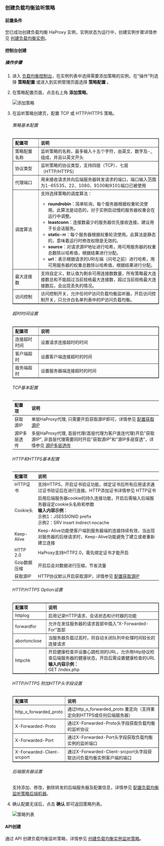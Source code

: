 ### 创建负载均衡监听策略

#### 前置条件

您已成功创建负载均衡 HaProxy 实例，实例状态为运行中，创建实例步骤详情参见 [创建负载均衡实例](F:\首云工作相关\PaaS产品线\弹性计算产品\负载均衡\用户操作手册\HaProxy\04.操作指南\00.负载均衡实例\00.创建负载均衡实例.md)。

#### 控制台创建

##### 操作步骤

1. 进入 [负载均衡控制台](https://console.capitalonline.net/loadbalancers)，在实例列表中选择需要添加策略的实例，在“操作”列选择 **策略配置** 或进入到实例管理页面选择 **策略配置** 。

2. 在策略配置页面，点击右上角 **添加策略**。

   ![添加策略](..\..\pic\创建策略-添加策略.png)

3. 在监听策略创建页，配置 TCP 或 HTTP/HTTPS 策略。

   ###### 策略基本配置

   <table width="95%" border="1" cellpadding="2" cellspacing="1">
   	<thead>
           <tr>
               <th align="left" width="15%">配置项</th>
               <th align="left" width="70%">说明</th>
           </tr>
   	</thead>
       <tbody>
           <tr>
               <td>策略配置名称</td>
               <td>监听策略的名称，最多输入十五个字符，由英文、数字及-_组成，并且以英文开头</td>
           </tr>
           <tr>
               <td>协议类型</td>
               <td>监听策略的协议类型，支持四层（TCP）、七层（HTTP/HTTPS）</td>
           </tr>
           <tr>
               <td>代理端口</td>
               <td>用来接收请求并向后端服务器转发请求的端口，端口输入范围为1-65535，22、1080、9100和9101端口已被使用</td>
           </tr>
            <tr>
               <td>调度算法</td>
               <td>支持选择策略的调度算法：</br>
                   <ul>
                       <li><b>roundrobin</b>：简单轮询，每个服务器根据权重轮流使用。此算法是动态的，对于实例启动慢的服务器权重会在运行中调整。</li>
                       <li><b>leastconn</b>：连接数最少的服务器优先接收连接。建议用于长会话服务。</li>
                       <li><b>static-rr</b>：每个服务器根据权重轮流使用。此算法是静态的，意味着运行时修改权限是无效的。</li>
                       <li><b>source</b>：对请求源IP地址进行哈希，用可用服务器的权重总数除以哈希值，根据结果进行分配。</li>
                       <li><b>url</b>：表示根据请求的URI左端（问号之前）进行哈希，用可用服务器的权重总数除以哈希值，根据结果进行分配。</li>
           		</ul>
           	</td>
           </tr>
   		<tr>
               <td>最大连接数</td>
               <td>支持自定义，默认值为剩余可用连接数数量，所有策略最大连接数总和不能超过当前规格最大连接数，超过当前规格最大连接数后，会出现丢失的情况。</td>
           </tr>
   		<tr>
               <td>访问控制</td>
               <td>访问控制开关，允许任何IP访问负载均衡监听器，开启访问控制开关，只允许白名单列表中的IP访问负载均衡。</td>
           </tr>
   	</tbody>
   </table>

   ###### 超时时间设置

   <table width="95%" border="1" cellpadding="2" cellspacing="1">
   	<thead>
           <tr>
               <th align="left" width="15%">配置项</th>
               <th align="left" width="70%">说明</th>
           </tr>
   	</thead>
       <tbody>
           <tr>
               <td>连接超时时间</td>
               <td>设置请求连接超时的时间</td>
           </tr>
           <tr>
               <td>客户端超时</td>
               <td>设置客户端连接超时的时间</td>
           </tr>
           <tr>
               <td>服务端超时</td>
               <td>设置服务器端连接超时的时间</td>
           </tr>
   	</tbody>
   </table>

   ###### TCP基本配置

   | 配置项       | 说明                                                         |
   | ------------ | ------------------------------------------------------------ |
   | 获取源IP     | 单层HaProxy代理, 只需要开启获取源IP即可，详情参见 [配置获取源IP](F:\首云工作相关\PaaS产品线\弹性计算产品\负载均衡\用户操作手册\HaProxy\06.最佳实践\00.配置获取源IP与源IP多层透传.md) |
   | 源IP多层透传 | 多层HaProxy代理, 首层代理(首层代理为客户直连代理)开启"获取源IP", 非首层代理需要同时开启"获取源IP"和"源IP多层穿透"，详情参见 [源IP多层透传](F:\首云工作相关\PaaS产品线\弹性计算产品\负载均衡\用户操作手册\HaProxy\06.最佳实践\00.配置获取源IP与源IP多层透传.md) |

   ###### HTTP和HTTPS基本配置

   | 配置项       | 说明                                                         |
   | ------------ | ------------------------------------------------------------ |
   | HTTP证书     | 支持HTTPS，开启证书验证功能，绑定证书后所有应用请求通过证书验证后在进行连接。HTTP添加证书详情参见 HTTP证书 |
   | Cookie头     | 启用后端服务器cookie的持久连接功能，开启后需输入后端服务器设定cookie头名称和参数<br />**输入内容示例**：<br />示例1：JSESSIONID prefix<br />示例2：SRV insert indirect nocache |
   | Keep-Alive   | Keep-Alive功能使客户端到服务器端的连接持续有效，当出现对服务器的后继请求时，Keep-Alive功能避免了建立或者重新建立连接 |
   | HTTP 2.0     | HaProxy支持HTTP2.0，需先绑定证书才能开启                     |
   | Gzip数据压缩 | 开启后会对数据进行压缩，节省流量                             |
   | 获取源IP     | HTTP协议默认开启获取源IP，详情参见 [配置获取源IP](F:\首云工作相关\PaaS产品线\弹性计算产品\负载均衡\用户操作手册\HaProxy\06.最佳实践\00.配置获取源IP与源IP多层透传.md) |

   ###### HTTP/HTTPS Option设置

   <table width="95%" border="1" cellpadding="2" cellspacing="1">
   	<thead>
           <tr>
               <th align="left" width="15%">配置项</th>
               <th align="left" width="70%">说明</th>
           </tr>
   	</thead>
       <tbody>
           <tr>
               <td>httplog</td>
               <td>启用记录HTTP请求、会话状态和计时器的功能</td>
           </tr>
           <tr>
               <td>forwardfor</td>
               <td>允许在发往服务器的请求首部中插入“X-Forwarded-For”首部</td>
           </tr>
           <tr>
               <td>abortonclose</td>
               <td>当服务器负载过高时，将自动关闭队列中处理时间较长的连接请求</td>
           </tr>
           <tr>
               <td>httpchk</td>
               <td>开启健康检查并设置心跳检测的URL，允许用http协议检查后端服务器的健康状态，开启后需设置健康检查的URL</br><b>输入内容示例：</b></br>GET /index.php</td>
           </tr>
   	</tbody>
   </table>

   ###### HTTP/HTTPS 附加HTTP头字段设置

   <table width="95%" border="1" cellpadding="2" cellspacing="1">
   	<thead>
           <tr>
               <th align="left" width="15%">配置项</th>
               <th align="left" width="70%">说明</th>
           </tr>
   	</thead>
       <tbody>
           <tr>
               <td>http_x_forwarded_proto</td>
               <td>通过http_x_forwarded_proto 重定向（支持重定向到HTTPS或任何后端服务器）</td>
           </tr>
           <tr>
               <td>X-Forwarded-Proto</td>
               <td>通过X-Forwarded-Proto头字段获取负载均衡的监听协议</td>
           </tr>
           <tr>
               <td>X-Forwarded-Port</td>
               <td>通过X-Forwarded-Port头字段获取负载均衡实例的监听端口</td>
           </tr>
           <tr>
               <td>X-Forwarded-Client-srcport</td>
               <td>通过X-Forwarded-Client-srcport头字段获取访问负载均衡实例客户端的端口</td>
           </tr>
   	</tbody>
   </table>

   ###### 后端服务器设置

   支持添加、修改，删除转发的后端服务器及配置信息，详情参见 [配置负载均衡监听策略后端机器](F:\首云工作相关\PaaS产品线\弹性计算产品\负载均衡\用户操作手册\HaProxy\04.操作指南\01.负载均衡监听策略\02.配置负载均衡监听策略后端机器.md)。

4. 确认配置无误后，点击 **确认** 即可返回策略列表。

   ![策略列表](..\..\pic\创建策略-返回策略列表.png)


#### API创建

通过 API 创建负载均衡监听策略，详情参见 [创建负载均衡实例监听策略](F:\首云工作相关\PaaS产品线\弹性计算产品\负载均衡\用户操作手册\HaProxy\09.API文档\03.监听策略相关接口\01.修改监听策略.md)。
